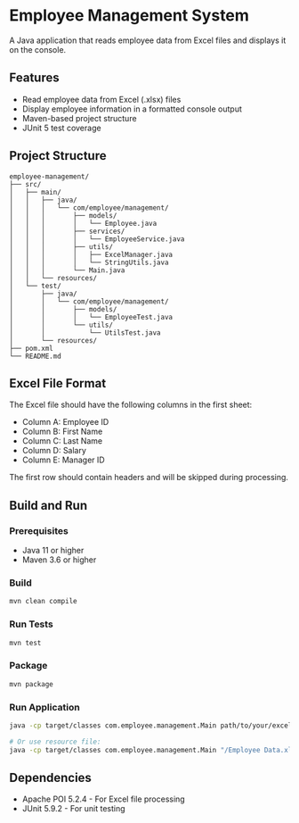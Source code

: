 # Employee Management System

A Java application that reads employee data from Excel files and displays it on the console.

## Features

- Read employee data from Excel (.xlsx) files
- Display employee information in a formatted console output
- Maven-based project structure
- JUnit 5 test coverage

## Project Structure

```
employee-management/
├── src/
│   ├── main/
│   │   ├── java/
│   │   │   └── com/employee/management/
│   │   │       ├── models/
│   │   │       │   └── Employee.java
│   │   │       ├── services/
│   │   │       │   └── EmployeeService.java
│   │   │       ├── utils/
│   │   │       │   ├── ExcelManager.java
│   │   │       │   └── StringUtils.java
│   │   │       └── Main.java
│   │   └── resources/
│   └── test/
│       ├── java/
│       │   └── com/employee/management/
│       │       ├── models/
│       │       │   └── EmployeeTest.java
│       │       └── utils/
│       │           └── UtilsTest.java
│       └── resources/
├── pom.xml
└── README.md
```

## Excel File Format

The Excel file should have the following columns in the first sheet:
- Column A: Employee ID
- Column B: First Name
- Column C: Last Name
- Column D: Salary
- Column E: Manager ID

The first row should contain headers and will be skipped during processing.

## Build and Run

### Prerequisites
- Java 11 or higher
- Maven 3.6 or higher

### Build
```bash
mvn clean compile
```

### Run Tests
```bash
mvn test
```

### Package
```bash
mvn package
```

### Run Application
```bash
java -cp target/classes com.employee.management.Main path/to/your/excel/file.xlsx

# Or use resource file:
java -cp target/classes com.employee.management.Main "/Employee Data.xlsx"
```

## Dependencies

- Apache POI 5.2.4 - For Excel file processing
- JUnit 5.9.2 - For unit testing